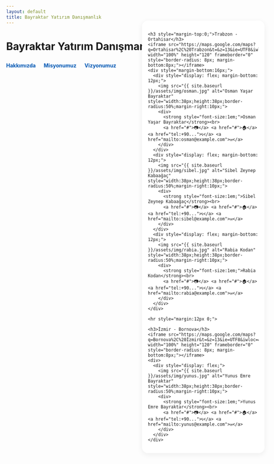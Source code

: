 ```yaml
---
layout: default
title: Bayraktar Yatırım Danışmanlık
---
```


# Bayraktar Yatırım Danışmanlık

<div style="display:flex; flex-direction:row; gap:24px;">

  <!-- Sol ana içerik alanı -->
  <div style="flex:1; min-width:160px;">
    <!-- Menü: Başlığın hemen altında -->
    <nav style="margin: 8px 0 24px 0; text-align:left;">
      <a href="{{ site.baseurl }}/hakkinda.html" style="margin-right:18px; text-decoration:none; color:#0056b3; font-weight:bold;">Hakkımızda</a>
      <a href="{{ site.baseurl }}/misyon.html" style="margin-right:18px; text-decoration:none; color:#0056b3; font-weight:bold;">Misyonumuz</a>
      <a href="{{ site.baseurl }}/vizyon.html" style="text-decoration:none; color:#0056b3; font-weight:bold;">Vizyonumuz</a>
    </nav>
    <!-- Buraya gerekirse ekstra ana içerik ekleyebilirsin -->
  </div>

  <!-- Sağ panel -->
  <div style="width:300px; position:fixed; right:32px; top:110px; background:#fff; box-shadow:0 4px 16px #0001; border-radius:16px; padding:16px; z-index:100; max-height:calc(100vh - 130px); overflow:auto; font-size:0.97em;">

    <h3 style="margin-top:0;">Trabzon - Ortahisar</h3>
    <iframe src="https://maps.google.com/maps?q=Ortahisar%2C%20Trabzon&t=&z=13&ie=UTF8&iwloc=&output=embed" width="100%" height="120" frameborder="0" style="border-radius: 8px; margin-bottom:8px;"></iframe>
    <div style="margin-bottom:16px;">
      <div style="display: flex; margin-bottom: 12px;">
        <img src="{{ site.baseurl }}/assets/img/osman.jpg" alt="Osman Yaşar Bayraktar" style="width:38px;height:38px;border-radius:50%;margin-right:10px;">
        <div>
          <strong style="font-size:1em;">Osman Yaşar Bayraktar</strong><br>
          <a href="#">📷</a> <a href="#">🏠</a> <a href="tel:+90...">📞</a> <a href="mailto:osman@example.com">✉️</a>
        </div>
      </div>
      <div style="display: flex; margin-bottom: 12px;">
        <img src="{{ site.baseurl }}/assets/img/sibel.jpg" alt="Sibel Zeynep Kabaağaç" style="width:38px;height:38px;border-radius:50%;margin-right:10px;">
        <div>
          <strong style="font-size:1em;">Sibel Zeynep Kabaağaç</strong><br>
          <a href="#">📷</a> <a href="#">🏠</a> <a href="tel:+90...">📞</a> <a href="mailto:sibel@example.com">✉️</a>
        </div>
      </div>
      <div style="display: flex; margin-bottom: 12px;">
        <img src="{{ site.baseurl }}/assets/img/rabia.jpg" alt="Rabia Kodan" style="width:38px;height:38px;border-radius:50%;margin-right:10px;">
        <div>
          <strong style="font-size:1em;">Rabia Kodan</strong><br>
          <a href="#">📷</a> <a href="#">🏠</a> <a href="tel:+90...">📞</a> <a href="mailto:rabia@example.com">✉️</a>
        </div>
      </div>
    </div>

    <hr style="margin:12px 0;">

    <h3>İzmir - Bornova</h3>
    <iframe src="https://maps.google.com/maps?q=Bornova%2C%20İzmir&t=&z=13&ie=UTF8&iwloc=&output=embed" width="100%" height="120" frameborder="0" style="border-radius: 8px; margin-bottom:8px;"></iframe>
    <div>
      <div style="display: flex;">
        <img src="{{ site.baseurl }}/assets/img/yunus.jpg" alt="Yunus Emre Bayraktar" style="width:38px;height:38px;border-radius:50%;margin-right:10px;">
        <div>
          <strong style="font-size:1em;">Yunus Emre Bayraktar</strong><br>
          <a href="#">📷</a> <a href="#">🏠</a> <a href="tel:+90...">📞</a> <a href="mailto:yunus@example.com">✉️</a>
        </div>
      </div>
    </div>

  </div>
</div>

